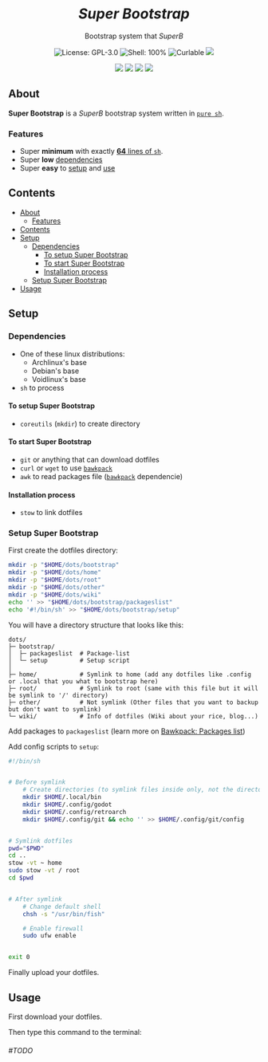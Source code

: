 <h1 align="center"><i>Super Bootstrap</i></h1>
<p align="center">Bootstrap system that <i>SuperB</i>
<p align="center"><img src="https://img.shields.io/github/license/NNBnh/b.sh?labelColor=073551&color=4EAA25&style=for-the-badge" alt="License: GPL-3.0"> <img src="https://img.shields.io/github/languages/top/NNBnh/b.sh?logo=gnu-bash&labelColor=073551&color=4EAA25&logoColor=FFFFFF&style=for-the-badge" alt="Shell: 100%"> <img src="https://img.shields.io/badge/curl-able-%234EAA25.svg?labelColor=073551&style=for-the-badge&logo=curl&logoColor=FFFFFF" alt="Curlable"> <img src="https://img.shields.io/github/last-commit/NNBnh/b.sh?labelColor=073551&color=4EAA25&style=for-the-badge">
<p align="center"><img src="https://img.shields.io/github/watchers/NNBnh/b.sh?labelColor=073551&color=4EAA25&style=flat-square"> <img src="https://img.shields.io/github/stars/NNBnh/b.sh?labelColor=073551&color=4EAA25&style=flat-square"> <img src="https://img.shields.io/github/forks/NNBnh/b.sh?labelColor=073551&color=4EAA25&style=flat-square"> <img src="https://img.shields.io/github/issues/NNBnh/b.sh?labelColor=073551&color=4EAA25&style=flat-square">

## About
**Super Bootstrap** is a *SuperB* bootstrap system written in [`pure sh`](https://github.com/dylanaraps/pure-sh-bible).

### Features
- Super **minimum** with exactly [**64** lines of `sh`](superbootstrap#L64).
- Super **low** [dependencies](#dependencies)
- Super **easy** to [setup](#setup-super-bootstrap) and [use](#usage)

## Contents
- [About](#about)
  - [Features](#features)
- [Contents](#contents)
- [Setup](#setup)
  - [Dependencies](#dependencies)
    - [To setup Super Bootstrap](#to-setup-super-bootstrap)
    - [To start Super Bootstrap](#to-start-super-bootstrap)
    - [Installation process](#installation-process)
  - [Setup Super Bootstrap](#setup-superbootstrap)
- [Usage](#usage)

## Setup
### Dependencies
- One of these linux distributions:
  - Archlinux's base
  - Debian's base
  - Voidlinux's base
- `sh` to process

#### To setup Super Bootstrap
- `coreutils` (`mkdir`) to create directory

#### To start Super Bootstrap
- `git` or anything that can download dotfiles
- `curl` or `wget` to use [`bawkpack`](https://github.com/NNBnh/bawkpack)
- `awk` to read packages file ([`bawkpack`](https://github.com/NNBnh/bawkpack) dependencie)

#### Installation process
- `stow` to link dotfiles

### Setup Super Bootstrap
First create the dotfiles directory:

```sh
mkdir -p "$HOME/dots/bootstrap"
mkdir -p "$HOME/dots/home"
mkdir -p "$HOME/dots/root"
mkdir -p "$HOME/dots/other"
mkdir -p "$HOME/dots/wiki"
echo '' >> "$HOME/dots/bootstrap/packageslist"
echo '#!/bin/sh' >> "$HOME/dots/bootstrap/setup"
```

You will have a directory structure that looks like this:

```
dots/
├─ bootstrap/
│  ├─ packageslist  # Package-list
│  └─ setup         # Setup script
│
├─ home/            # Symlink to home (add any dotfiles like .config or .local that you what to bootstrap here)
├─ root/            # Symlink to root (same with this file but it will be symlink to '/' directory)
├─ other/           # Not symlink (Other files that you want to backup but don't want to symlink)
└─ wiki/            # Info of dotfiles (Wiki about your rice, blog...)
```

Add packages to `packageslist` (learn more on [Bawkpack: Packages list](https://github.com/NNBnh/bawkpack#packages-list))

Add config scripts to `setup`:

```sh
#!/bin/sh


# Before symlink
    # Create directories (to symlink files inside only, not the directory itself)
    mkdir $HOME/.local/bin
    mkdir $HOME/.config/godot
    mkdir $HOME/.config/retroarch
    mkdir $HOME/.config/git && echo '' >> $HOME/.config/git/config


# Symlink dotfiles
pwd="$PWD"
cd ..
stow -vt ~ home
sudo stow -vt / root
cd $pwd


# After symlink
    # Change default shell
    chsh -s "/usr/bin/fish"

    # Enable firewall
    sudo ufw enable


exit 0
```

Finally upload your dotfiles.

## Usage
First download your dotfiles.

Then type this command to the terminal:

###### #TODO
